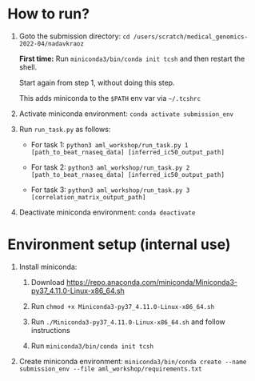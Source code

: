 How to run?
===========

1. Goto the submission directory: `cd /users/scratch/medical_genomics-2022-04/nadavkraoz`
   
   **First time:** Run `miniconda3/bin/conda init tcsh` and then restart the shell.
     
   Start again from step 1, without doing this step.
     
   This adds miniconda to the `$PATH` env var via `~/.tcshrc`

2. Activate miniconda environment: `conda activate submission_env`

3. Run `run_task.py` as follows:
   
   * For task 1: `python3 aml_workshop/run_task.py 1 [path_to_beat_rnaseq_data] [inferred_ic50_output_path]`
   
   * For task 2: `python3 aml_workshop/run_task.py 2 [path_to_beat_rnaseq_data] [inferred_ic50_output_path]`
   
   * For task 3: `python3 aml_workshop/run_task.py 3 [correlation_matrix_output_path]`

4. Deactivate miniconda environment: `conda deactivate`


Environment setup (internal use)
================================
1. Install miniconda:

   1. Download https://repo.anaconda.com/miniconda/Miniconda3-py37_4.11.0-Linux-x86_64.sh

   2. Run `chmod +x Miniconda3-py37_4.11.0-Linux-x86_64.sh`

   3. Run `./Miniconda3-py37_4.11.0-Linux-x86_64.sh` and follow instructions

   4. Run `miniconda3/bin/conda init tcsh`

2. Create miniconda environment: `miniconda3/bin/conda create --name submission_env --file aml_workshop/requirements.txt`
